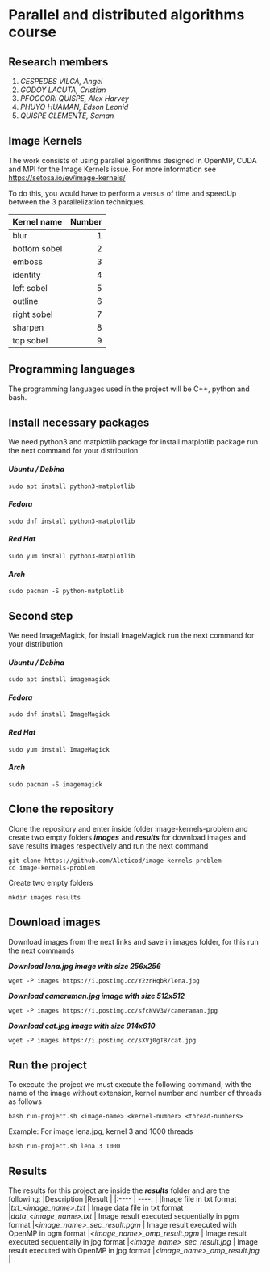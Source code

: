 # **Parallel and distributed algorithms course**
## **Research members**
1. *CESPEDES VILCA, Angel*
2. *GODOY LACUTA, Cristian*
3. *PFOCCORI QUISPE, Alex Harvey*
4. *PHUYO HUAMAN, Edson Leonid*
5. *QUISPE CLEMENTE, Saman*
## **Image Kernels**
The work consists of using parallel algorithms designed in OpenMP, CUDA and MPI for the Image Kernels issue. For more information see https://setosa.io/ev/image-kernels/

To do this, you would have to perform a versus of time and speedUp between the
3 parallelization techniques.

| Kernel name   | Number        |
| :----         |    ---:       |
| blur          | 1             |
| bottom sobel  | 2             |
| emboss        | 3             |
| identity      | 4             |
| left sobel    | 5             |
| outline       | 6             |
| right sobel   | 7             |
| sharpen       | 8             |
| top sobel     | 9             |

## **Programming languages**
The programming languages used in the project will be C++, python and bash.

## **Install necessary packages**
We need python3 and matplotlib package for install matplotlib package run the next command for your distribution

#### *Ubuntu / Debina*
    sudo apt install python3-matplotlib
#### *Fedora*
    sudo dnf install python3-matplotlib
#### *Red Hat*
    sudo yum install python3-matplotlib
#### *Arch*
    sudo pacman -S python-matplotlib

## Second step
We need ImageMagick, for install ImageMagick run the next command for your distribution
#### *Ubuntu / Debina*
    sudo apt install imagemagick
#### *Fedora*
    sudo dnf install ImageMagick
#### *Red Hat*
    sudo yum install ImageMagick
#### *Arch*
    sudo pacman -S imagemagick

## **Clone the repository**
Clone the repository and enter inside folder image-kernels-problem and create two empty folders ***images*** and ***results*** for download images and save results images respectively and run the next command

    git clone https://github.com/Aleticod/image-kernels-problem
    cd image-kernels-problem
Create two empty folders

    mkdir images results
## **Download images**
Download images from the next links and save in images folder, for this run the next commands

***Download lena.jpg image with size 256x256***

    wget -P images https://i.postimg.cc/Y2znHqbR/lena.jpg

***Download cameraman.jpg image with size 512x512***

    wget -P images https://i.postimg.cc/sfcNVV3V/cameraman.jpg

***Download cat.jpg image with size 914x610***

    wget -P images https://i.postimg.cc/sXVj0gT8/cat.jpg

## **Run the project**
To execute the project we must execute the following command, with the name of the image without extension, kernel number and number of threads as follows

    bash run-project.sh <image-name> <kernel-number> <thread-numbers>

Example: For image lena.jpg, kernel 3 and 1000 threads

    bash run-project.sh lena 3 1000

## **Results**
The results for this project are inside the ***results*** folder and are the following:
|Description                    |Result                |
|:----                          | ----:                 |
|Image file in txt format       |*txt_<image_name>.txt*                  |
Image data file in txt format   |*data_<image_name>.txt*                  |
Image result executed sequentially in pgm format        |*<image_name>_sec_result.pgm*      |
Image result executed with OpenMP in pgm format        |*<image_name>_omp_result.pgm*       |
Image result executed sequentially in jpg format        |*<image_name>_sec_result.jpg*       |
Image result executed with OpenMP in jpg format        |*<image_name>_omp_result.jpg*       |
